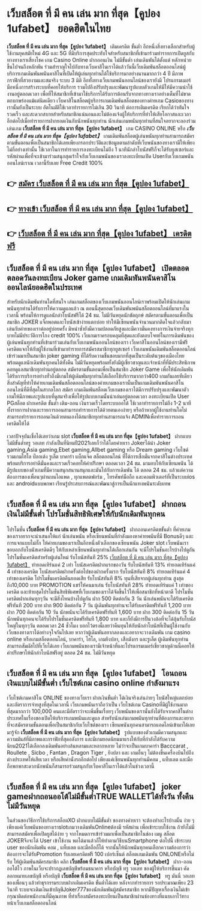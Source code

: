 # เว็บสล็อต ที่ มี คน เล่น มาก ที่สุด【คูปอง 1ufabet】  ยอดฮิตในไทย

**เว็บสล็อต ที่ มี คน เล่น มาก ที่สุด【คูปอง 1ufabet】** เติมเครดิต ขั้นต่ำ  อีกหนึ่งสิ่งทางเลือกสำหรับผู้ใช้งานยุคสมัยใหม่ 4G และ 5G ที่มีบริการสุดประทับใจสำหรับสมาชิกที่เข้ามาร่วมทำรายการเปิดยูสกับทางทางเราเสี่ยงโชค เกม Casino Online ฝากถอนเงิน ไม่มีขั้นต่ำ เล่นเดิมพันได้ตั้งแต่ หลักหน่วยขึ้นไปจนถึงหลักพัน ร่วมสำราญใจไปกับทางเว็บคาสิโนเราได้แล้ววันนี้เว็บเดิมพันสล็อตออนไลน์ผู้บริการเกมเดิมพันพนันคาสิโนที่เปิดให้ผู้เล่นทุกท่านได้ใช้บริการมาอย่างนานมากกว่า 4 ปี มีภาพกราฟิกที่สวยงามและสมจริง ระบบ 3 มิติ
อีกทั้งทางเว็บเกมพนันออนไลน์ของเรายังมี โปรแกรมเมอร์มือหนึ่งการสร้างระบบที่คอยให้บริการ  รวมไปถึงปรับปรุงและพัฒนารูปแบบตัวเกมให้มีให้มีความน่าใช้งานอยู่ตลอดเวลา เพื่อที่ให้สมาชิกที่เข้ามาใช้บริการได้รับการต้อนรับจากทางทางเราอย่างเต็มที่ไม่ขาดตกบกพร่องแม้แต่นิดเดียว เว็บคาสิโนสล็อตผู้บริการเกมเดิมพันสล็อตของทางค่ายเกม Casioของทางเรานั้นยังเป็นระบบ อัตโนมัติใช้เวลาทำรายการไม่เกิน 30 วินาที ต่อการเติมเครดิต เรียกได้ว่าทันใจรวดเร็ว และสะดวกสบายสำหรับสมาชิกแน่นอนและไม่ต้องแจ้งผู้ให้บริการที่ทำให้เสียโอกาสและเวลาอีกต่อไปเมื่อทำรายการฝากยอดเงินกับนักพนันทุกท่าน
นักเล่นเกมพนันทุกท่านที่สนใจอยากจะลองร่วมเล่นเกม **เว็บสล็อต ที่ มี คน เล่น มาก ที่สุด【คูปอง 1ufabet】** เกม CASINO ONLINE หรือ ***เว็บสล็อต ที่ มี คน เล่น มาก ที่สุด【คูปอง 1ufabet】*** เกมเดิมพันสล็อตผู้เล่นพนันทุกท่านสามารถสมัครตามขั้นตอนเพื่อเป็นสมาชิกได้เลยเพียงกรอกประวัติและข้อมูลตามลำดับที่เว็บพนันของทางเรามีให้เพียงไม่กี่อย่างเท่านั้น ใช้เวลาในการทำรายการลงทะเบียนไม่ถึง 1 นาทีนักล่าโบนัสฟรีก็จะได้รับยูสเซอร์และรหัสผ่านเพื่อที่จะเข้ามาร่วมสนุกสุดเร้าใจกับเว็บเกมพนันของเราลงทะเบียนเปิด Userกับเว็บเกมพนันออนไลน์เราณ เวลานี้รับเลย Free Credit 100%

## 👉 [สมัคร เว็บสล็อต ที่ มี คน เล่น มาก ที่สุด【คูปอง 1ufabet】](https://archa888.com/)
## 👉 [ทางเข้า เว็บสล็อต ที่ มี คน เล่น มาก ที่สุด【คูปอง 1ufabet】](https://archa888.com/)
## 👉 [เว็บสล็อต ที่ มี คน เล่น มาก ที่สุด【คูปอง 1ufabet】 เครดิตฟรี](https://archa888.com/)

## เว็บสล็อต ที่ มี คน เล่น มาก ที่สุด【คูปอง 1ufabet】 เปิดตลอด ตลอดวันลงทะเบียน Joker game เกมเดิมพันพนันคาสิโนออนไลน์ยอดฮิตในประเทศ

สำหรับนักเดิมพันท่านใดที่สนใจ เล่นเกมสล็อตของเว็บเกมพนันออนไลน์เราพร้อมเปิดให้นักเล่นเกมพนันทุกท่านได้รับการให้ความดูแลแล้ว ณ ตอนนี้สุดยอดเว็บเดิมพันพนันสล็อตออนไลน์ที่มาแรงในเวลานี้ พร้อมให้การดูแลนักล่าโบนัสฟรีได้ 24 ชม. ไม่มีวันหยุดนักขัตฤกษ์ สมัครตามขั้นตอนเพื่อเป็นสมาชิก JOKER แจ็กพอตและโบนัสเข้าง่ายแตกบ่อย ทำให้มีเซียนพนันจำนวนมากติดใจแล้วกลับมาเล่นกับค่ายของเราต่ออยู่บ่อยครั้ง มิหนำซ้ำยังมีความปลอดภัยสูงและมีความั่นคงทางการเงินจ่ายจริงทุกบาทไม่มีประวัติการโกง credit 100% เว็บเกมเราครอบคลุมที่สุดและยังตอบโจทย์ในการเดิมพันของผู้เล่นพนันทุกท่านที่เข้ามาร่วมเล่นกับเว็บเกมพนันออนไลน์ของเรา
เว็บคาสิโนออนไลน์ของเรามีฟรีเครดิตแจกให้กับผู้ใช้งานที่เข้ามาทำรายการสมัครสมาชิกทุกยูสเซอร์ เว็บเกมพนันเดิมพันสล็อตออนไลน์เข้าร่วมมาเป็นสมาชิก joker gaming ที่ได้รับความชื่นชอบมากที่สุดเป็นระดับต้นๆของเมืองไทย พร้อมดูแลนักเดิมพันทุกคนได้ทั้งคืน ไม่มีวันหยุดพร้อมทั้งยังมีผู้เชี่ยวชาญและเจ้าหน้าที่ที่มีประสิทธิภาพคอยดูแลสมาชิกทุกท่านอยู่ตลอด สมัครตามขั้นตอนเพื่อเป็นสมาชิก Joker Game เพื่อให้นักเดิมพันได้รับการบริการอย่างทั่วถึงมีเกมให้ผู้เดิมพันทุกท่านได้เลือกใช้บริการมากกว่า400 เกมกันเลยทีเดียว
สิ่งสำคัญที่ทำให้ค่ายเกมเดิมพันสล็อตออนไลน์ของค่ายเกมของเรานั้นเป็นเกมเดิมพันพนันคาสิโนออนไลน์ที่ดีที่สุดในสากลโลก สมัคร  เกมเดิมพันสล็อตเว็บเกมของเราได้มีการปรับปรุงและพัฒนาตัวเกมให้มีภาพและรูปแบบที่ดูสมจริงเพื่อให้รูปแบบเกมนั้นน่าเล่นอยู่ตลอดเวลา ลงทะเบียนเปิด User PGสล็อต ฝากเครดิต ขั้นต่ำ เติม-ถอน เงินรวดเร็วโดยระบบออโต้ ใช้เวลาทำรายการไม่ถึง 1-2 นาทีทั้งรายการฝากและรายการถอนสามารถทำรายการได้ด้วยตนเองง่ายๆ หรือถ้าหากผู้ใช้งานท่านใดไม่สามารถทำรายการถอนเงินด้วยตนเองได้สมาชิกทุกท่านสามารถแจ้ง ADMINเพื่อทำรายการถอนเครดิตให้ได้

เวลาปัจจุบันเชื่อได้เลยว่าเกม slot  **เว็บสล็อต ที่ มี คน เล่น มาก ที่สุด【คูปอง 1ufabet】** ฝากแบบไม่มีขั้นต่ำทรู วอเลท กำลังเป็นที่นิยมปี2021เลยก็ว่าได้โดยค่ายเรา Jokerได้นำ  Joker gaming,Asia gaming,Ebet gaming,Allbet gaming หรือ Dream gaming เว็บไซต์รวมเกมไฮโล ป๊อกเด้ง รูเล็ต บาคาร่า แบ็กแจ๊ค สล็อตออนไลน์ ที่ได้การเชื่อมั่นจากคาสิโนต่างประเทศ พร้อมบริการอย่าดีมั่นคงและรวดเร็วคอยให้คำปรึกษา ตลอดเวลา 24 ชม. มามอบให้กับเซียนพนัน ได้มีรูปแบบของตัวเกมที่มีความสนุกสนานสนุกและมันไปกับการเดิมพัน ได้ ตลอด 24 ชม. แล้วแต่ความต้องการของเพื่อนๆผ่านบนไอแพด , ทุกแพลตฟอร์ม , โทรศัพท์มือถือ และคอมพิวเตอร์ที่เป็นระบบios และ androidแบบพกพา เรียนรู้ประสบการณ์และพัฒนาสู่การเป็นนักแทงพนันระดับเทพ

## เว็บสล็อต ที่ มี คน เล่น มาก ที่สุด【คูปอง 1ufabet】 ฝากถอนเงินไม่มีขั้นต่ำ โปรโมชั่นสิทธิพิเศษให้กับนักเดิมพันทุกคน

โปรโมชั่น **เว็บสล็อต ที่ มี คน เล่น มาก ที่สุด【คูปอง 1ufabet】** ฝากถอนเครดิตขขั้นต่ำ ที่ค่ายเกมของเราอยากจะนำเสนอให้แก่  นักเล่นพนัน หรือเซียนพนันที่กำลังมองหาค่ายพนันที่มี Bonusดีๆ และการแจกแบบไม่กั๊ก ให้ค่ายเกมของเราเป็นอีกหนึ่งตัวเลือกของเซียนพนัน Joker slot เว็บพนันเรา ขอบอกกับโบนัสเครดิตดีๆ ให้กับเหล่าเซียนพนันทุกท่านได้เลือกเล่นกัน จะมีโปรโมชั่นอะไรบ้างไปดูกัน
โปรโมชั่นเครดิตสำหรับผู้เล่นใหม่ รับโบนัสทันที 25% [เว็บสล็อต ที่ มี คน เล่น มาก ที่สุด【คูปอง 1ufabet】](https://archa888.com/) ทำยอดเทิร์นแค่ 2 เท่า
โบนัสเครดิตฝากแรกของวัน รับโบนัสทันที 13% ทำยอดเทิร์นแค่ 4 เท่าของเครดิต
โบนัสเครดิตฝากครั้งต่อไปของฝากครั้งแรก รับโบนัสทันที 8% ทำยอดเทิร์นแค่ 4 เท่าของเครดิต
โปรโมชั่นเครดิตคืนยอดเสีย รับโบนัสทันที 8% ทุนที่เสียจากผู้เล่นทุกท่าน สูงสุดถึง10,000 บาท
 PROMOTION แชร์ให้คนมาเล่น รับโบนัสทันที 28% ทำยอดเทิร์นแค่ 1 เท่าของเครดิต
และท้ายสุดโปรโมชั่นสิทธิพิเศษที่เว็บเกมของเราได้จัดขึ้นไว้ให้เพื่อสมาชิกที่หน้าตาดี โปรโมชั่นเครดิตฝากเล่นทุกๆวัน จะมีสิ่งไหนบ้างไปดูกัน
ฝาก 500 ติดต่อกัน 3 วัน นักเล่นพนันจะได้รับเครดิตฟรีทันที 200 บาท
ฝาก 900 ติดต่อกัน 7 วัน ผู้เดิมพันทุกท่านจะได้รับเครดิตฟรีทันที 1,200 บาท
ฝาก 700 ติดต่อกัน 10 วัน นักพนันจะได้รับเครดิตฟรีทันที 1,600 บาท
ฝาก 300 ติดต่อกัน 15 วัน นักพนันทุกคนจะได้รับโปรโมชั่นเครดิตฟรีทันที 1,800 บาท
และก็ยังมีการปั่นวงล้อที่จะได้ลุ้นรับโบนัสใหญ่ในทุกๆวัน ตลอดเวลา 24 ชั่วโมง บอกไว้ตรงนี้เลยว่าคืนทุนให้กับนักล่าโบนัสที่เป็นผู้ใช้งานกับเว็บของทางเราได้อย่างจุใจกันไปเลย หากว่าผู้เดิมพันอยากลองและอยากจะวางเดิมพัน เกม casino online หรือเกมสล็อตออนไลน์, บาคาร่า, ไฮโล, เกมยิงปลา, เสือมังกร และรูเล็ต ผู้เดิมพันทุกท่านสามารถสัมผัสไปที่เว็บได้เลย เว็บเกมพนันของเรามีเจ้าหน้าที่และโปรแกรมเมอร์เชี่ยวชาญด้านนี้คอยให้คำปรึกษาให้นักล่าโบนัสฟรีอยู่ ตลอด 24 ชม. ไม่มีวันหยุด

## เว็บสล็อต ที่ มี คน เล่น มาก ที่สุด【คูปอง 1ufabet】 โอนถอนเงินแบบไม่มีขั้นต่ำ  เว็บไซต์เกม casino online กำลังมาแรง

เว็บไซต์เกมคาสิโน ONLINE ของทางเว็บเรา ฝากเงินขั้นต่ำ ได้เงินจริงเล่นง่ายๆ โบนัสใหญ่แตกบ่อยและอัตราการจ่ายสูงที่สุดในเวลานี้ เว็บเกมพนันเราถือว่าเป็น เว็บไซต์เกม Casinoที่มีผู้ใช้งานมากที่สุดมากกว่า 100,000 คนและมีอัตราว่าจะเพิ่มขึ้นเรื่อยๆ เว็บพนันของเรานั้นยังได้รับจากคาสิโนต่างประเทศในเรื่องของเปิดให้บริการเกมพนันและดูแล สำหรับนักเล่นเกมพนันทุกท่านที่ต้องการและอยากที่จะสมัครตามขั้นตอนเพื่อเป็นสมาชิกกับเว็บไซต์ของเรา เซียนพนันทุกคนสามารถแอดไลน์เข้ามาได้เลย
	มารู้จัก **เว็บสล็อต ที่ มี คน เล่น มาก ที่สุด【คูปอง 1ufabet】** รูปแบบของตัวเกมมีความสนุกและความมันส์ที่มีภาพและกราฟิกที่สุดอลังการ และมีเกมยอดนิยมมาแรงให้กับที่กำลังได้รับความนิยม2021ได้เลือกลงเดิมพันอย่างล้นหลามและหลากหลาย  ไม่ว่าจะเป็นเกมบาคาร่า Bacccarat , Roullete , Sicbo , Fantan , Dragon Tiger , ยิงปลา และ เกมอื่นๆ ไม่ต้องขึ้นเครื่องบินไปถึงต่างประเทศให้เสียเวลา หรือเสียค่านั่งรถอีกต่อไป เพียงแค่เซียนพนันทุกท่านมีคอม , แท็บเลต และมือถือพกพาสะดวกนักพนันก็สามารถร่วมสนุกกับเว็บคาสิโนเราได้แล้วในช่วงเวลานี้

## เว็บสล็อต ที่ มี คน เล่น มาก ที่สุด【คูปอง 1ufabet】 joker gameฝากถอนออโต้ไม่มีขั้นต่ำTRUE WALLETได้ทั้งวัน ทั้งคืน ไม่มีวันหยุด

ในส่วนของวิธีการใช้บริการสล็อตXO ฝากแบบไม่มีขั้นต่ำ ของทางค่ายเรา จะต้องทำอะไรบ้างนั้น ง่าย ๆ เพียงแค่เว็บพนันของทางเราslotเกมวางเดิมพันOnlineต้องมี รหัสผ่าน เพื่อเข้าระบบใช้งาน ถ้ายังไม่มีสามารถสมัครเพื่อเปิดยูสได้ง่าย ๆ จากโหมดการเข้าร่วมมาเพื่อเป็นสมาชิกในช่อง เมนู สล็อต JOKERจึงจะได้ User เข้าใช้งาน พอได้มาแล้วก็ให้ทำตามวิธีบนSmartphone ต่อไปนี้
เข้าระบบ user  ของนักเดิมพัน คอม , แท็บเลต และมือถือก็ได้
จากนั้นให้นักพนันทุกคนเลือกความต้องการว่า ต้องการจะได้รับPromotion รับเลยเครดิตฟรี 100 เปอร์เซ็นต์ สล็อตเกมเดิมพัน ONLONEหรือไม่รับ
ให้ผู้เดิมพันสมัครสมาชิก คลิก **เว็บสล็อต ที่ มี คน เล่น มาก ที่สุด【คูปอง 1ufabet】** ฝาก-ถอน ออโต้ไว ภาพในเว็บจะปรากฏเลขบัญชีพร้อมธนาคาร หรือบัญชี ทรู วอเลท ของผู้ให้บริการขึ้นมา
คัดลอกหมายเลขบัญชี หรือบัญชี **เว็บสล็อต ที่ มี คน เล่น มาก ที่สุด【คูปอง 1ufabet】** ทรู มันนี่ วอเลท ของเพื่อนๆ แล้วทำธุรกรรมระบบฝากเติมเครดิต ขั้นต่ำได้เลย
หลังจากทำรายการ รอประมาณเพียง 23 วินาที ระบบจะเติมเงินเข้าบัญชีJoker777ของนักเดิมพันผู้สมัครสมาชิก
หากมีปัญหาเรื่องเงินไม่เข้า กรุณาติดต่อพนักงานที่มีคุณภาพ ที่ทำเรื่องสมัครลงทะเบียนเป็นสมาชิกผ่านช่องทางที่แนบเอาไว้ทางหน้าเว็บเกมสล็อตออนไลน์


